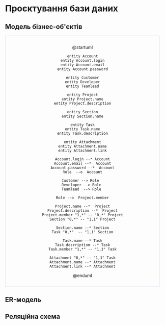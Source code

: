 # Проєктування бази даних

## Модель бізнес-об'єктів

<center style="
    border-radius:4px;
    border: 1px solid #cfd7e6;
    box-shadow: 0 1px 3px 0 rgba(89,105,129,.05), 0 1px 1px 0 rgba(0,0,0,.025);
    padding: 1em;"
>

@startuml

    entity Account
    entity Account.login
    entity Account.email
    entity Account.password

    entity Customer
    entity Developer
    entity Teamlead

    entity Project
    entity Project.name
    entity Project.description

    entity Section
    entity Section.name

    entity Task
    entity Task.name
    entity Task.description
    
    entity Attachment
    entity Attachment.name
    entity Attachment.link

    Account.login --* Account
    Account.email --*  Account
    Account.password --*  Account
    Role  --o  Account

    Customer --> Role  
    Developer --> Role 
    Teamlead  --> Role 

    Role --o  Project.member
    
    Project.name --*  Project
    Project.description --*  Project
    Project.member "1,*" -- "0,*" Project
    Section "0,*" -- "1,1" Project
    
    Section.name --* Section
    Task "0,*"  -- "1,1" Section
    
    Task.name --* Task
    Task.description --* Task
    Task.member "1,*" -- "1,1" Task
    
    Attachment "0,*" -- "1,1" Task
    Attachment.name --* Attachment
    Attachment.link --* Attachment

@enduml

</center>

## ER-модель
## Реляційна схема
